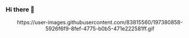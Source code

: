 ### Hi there 👋

<!--
**donyortech/donyortech** is a ✨ _special_ ✨ repository because its `README.md` (this file) appears on your GitHub profile.

Here are some ideas to get you started:

- 🔭 I’m currently working on ...
- 🌱 I’m currently learning ...
- 👯 I’m looking to collaborate on ...
- 🤔 I’m looking for help with ...
- 💬 Ask me about ...
- 📫 How to reach me: ...
- 😄 Pronouns: ...
- ⚡ Fun fact: ...
-->
<p align="center">
  https://user-images.githubusercontent.com/83815560/197380858-5926f6f9-8fef-4775-b0b5-471e222581ff.gif
</p>
